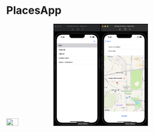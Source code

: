# PlacesApp

<img src="https://github.com/esahin99/PlacesApp/blob/main/img/PlacesApp.gif" width="25%" height="25%" /><img src="https://github.com/esahin99/PlacesApp/blob/main/img/img1.png" width=25% height=25%><img src="https://github.com/esahin99/PlacesApp/blob/main/img/img2.png" width=25% height=25%>



